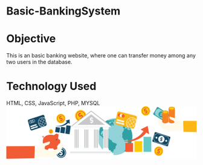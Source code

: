 # Basic-BankingSystem

# Objective
This is an basic banking website, where one can transfer money among any two users in the database.
# Technology Used
HTML, CSS, JavaScript, PHP, MYSQL
![alt text](https://github.com/MansiSambare/Basic-BankingSystem/blob/main/Images/Bank.png)
